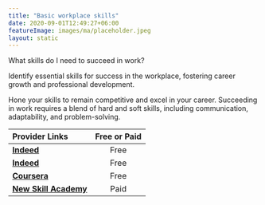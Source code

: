 ```yaml
---
title: "Basic workplace skills"
date: 2020-09-01T12:49:27+06:00
featureImage: images/ma/placeholder.jpeg
layout: static
---
```


What skills do I need to succeed in work?

Identify essential skills for success in the workplace, fostering career growth and professional development.

Hone your skills to remain competitive and excel in your career. Succeeding in work requires a blend of hard and soft skills, including communication, adaptability, and problem-solving.

| Provider Links      | Free or Paid  |  
| :-----------          | :--------------:      |  
| [**Indeed**](https://www.indeed.com/career-advice/resumes-cover-letters/most-important-life-skills) | Free  | 
| [**Indeed**](https://www.indeed.com/career-advice/career-development/skills-to-be-successful-in-the-workplace) | Free  | 
| [**Coursera**](https://www.coursera.org/articles/people-skills) | Free  | 
| [**New Skill Academy**](https://www.awin1.com/cread.php?awinmid=31125&awinaffid=1198638&ued=https%3A%2F%2Fnewskillsacademy.co.uk%2F) | Paid | 
  

<br/><br/>






